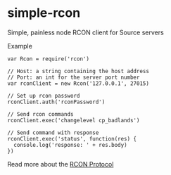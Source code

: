simple-rcon
===========

Simple, painless node RCON client for Source servers

Example

```
var Rcon = require('rcon')

// Host: a string containing the host address
// Port: an int for the server port number
var rconClient = new Rcon('127.0.0.1', 27015)

// Set up rcon password
rconClient.auth('rconPassword')

// Send rcon commands
rconClient.exec('changelevel cp_badlands')

// Send command with response
rconClient.exec('status', function(res) {
  console.log('response: ' + res.body)
})
```
Read more about the [RCON Protocol](https://developer.valvesoftware.com/wiki/Source_RCON_Protocol)
